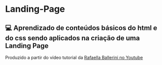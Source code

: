 # Landing-Page
<h2>💻 Aprendizado de conteúdos básicos do html e do css sendo aplicados na criação de uma Landing Page</h2>
<p>Produzido a partir do vídeo tutorial da <a href="https://www.youtube.com/watch?v=llF6vD-RljE">Rafaella Ballerini no Youtube</a></p>
